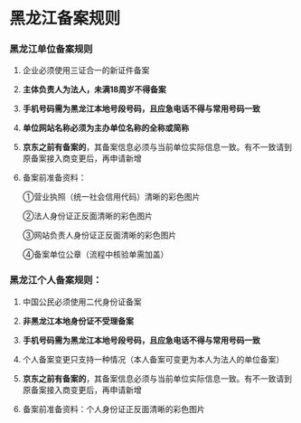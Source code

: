 # 黑龙江备案规则

### 黑龙江单位备案规则

1. 企业必须使用三证合一的新证件备案

2. **主体负责人为法人，未满18周岁不得备案**

3. **手机号码需为黑龙江本地号段号码，且应急电话不得与常用号码一致**

5. **单位网站名称必须为主办单位名称的全称或简称**

6. **京东之前有备案的**，其备案信息必须与当前单位实际信息一致。有不一致请到原备案接入商变更后，再申请新增

7. 备案前准备资料：

   ①营业执照（统一社会信用代码）清晰的彩色图片

   ②法人身份证正反面清晰的彩色图片

   ③网站负责人身份证正反面清晰的彩色图片

   ④备案单位公章（流程中核验单需加盖）
   
### 黑龙江个人备案规则：

1. 中国公民必须使用二代身份证备案

2. **非黑龙江本地身份证不受理备案**

3. **手机号码需为黑龙江本地号段号码，且应急电话不得与常用号码一致**

4. 个人备案变更只支持一种情况（本人备案可变更为本人为法人的单位备案）

5. **京东之前有备案的**，其备案信息必须与当前单位实际信息一致。有不一致请到原备案接入商变更后，再申请新增

6. 备案前准备资料：个人身份证正反面清晰的彩色图片
